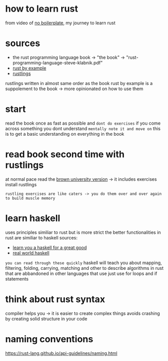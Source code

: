 # how to learn rust
from video of [no boilerplate](https://www.youtube.com/watch?v=2hXNd6x9sZs), my journey to learn rust

# sources
* the rust programming language book -> "the book" -> "rust-programming-language-steve-klabnik.pdf"
* [rust by example](https://doc.rust-lang.org/stable/rust-by-example/)
* [rustlings](https://github.com/rust-lang/rustlings)

rustlings written in almost same order as the book
rust by example is a suppolement to the book -> more opinionated on how to use them

# start
read the book once as fast as possible and `dont do exercises`
if you come across something you dont understand `mentally note it and move on`
this is to get a basic understanding on everything in the book

# read book second time with rustlings
at normal pace
read the [brown university version](https://rust-book.cs.brown.edu/) -> it includes exercises
install rustlings

```
rustling exercises are like caters -> you do them over and over again to build muscle memory
```

# learn haskell
uses principles similiar to rust but is more strict
the better functionalities in rust are similiar to haskell
sources:
* [learn you a haskell for a great good](http://learnyouahaskell.com/chapters)
* [real world haskell](https://book.realworldhaskell.org/read/)

`you can read through these quickly`
haskell will teach you about mapping, filtering, folding, carrying, matching and other to describe algorithms in rust that are abbandoned in other languages that use just use for loops and if statements

# think about rust syntax
compiler helps you -> it is easier to create complex things
avoids crashing by creating solid structure in your code

# naming conventions
https://rust-lang.github.io/api-guidelines/naming.html